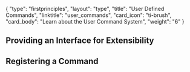 {
    "type": "firstprinciples",
    "layout": "type",
    "title": "User Defined Commands",
    "linktitle": "user_commands", 
    "card_icon": "ti-brush",
    "card_body": "Learn about the User Command System",
    "weight": "6"
}



## Providing an Interface for Extensibility


## Registering a Command


